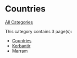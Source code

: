 # Countries

[All Categories](/categories)

This category contains 3 page(s):

- [Countries](/geography/countries/)
- [Korbantir](/geography/countries/korbantir/)
- [Marram](/geography/countries/marram/)
